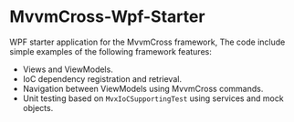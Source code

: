 # MvvmCross-Wpf-Starter
WPF starter application for the MvvmCross framework, The code include simple examples of the following framework features:
  * Views and ViewModels.
  * IoC dependency registration and retrieval.
  * Navigation between ViewModels using MvvmCross commands.
  * Unit testing based on `MvxIoCSupportingTest` using services and mock objects.
